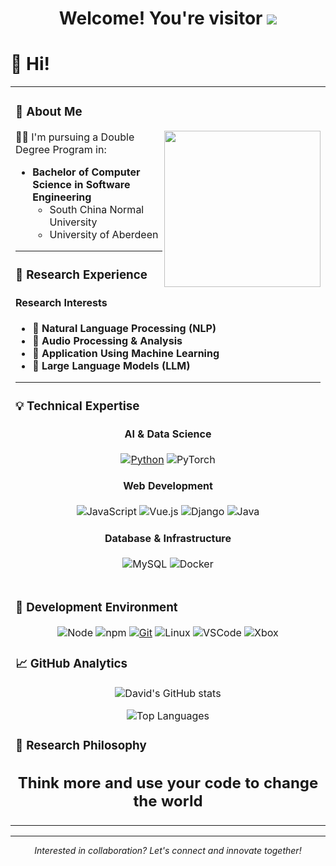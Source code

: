 

<!--
**david188888/david188888** is a ✨ _special_ ✨ repository because its `README.md` (this file) appears on your GitHub profile.

Here are some ideas to get you started:

- 🔭 I’m currently working on ...
- 🌱 I’m currently learning ...
- 👯 I’m looking to collaborate on ...
- 🤔 I’m looking for help with ...
- 💬 Ask me about ...
- 📫 How to reach me: ...
- 😄 Pronouns: ...
- ⚡ Fun fact: ...
-->
  <!-- profile logo 个人资料徽标 -->

<div align="center">
  <h1>
    Welcome! You're visitor <img src="https://profile-counter.glitch.me/david188888/count.svg">
  </h1>
</div>

# 🙋 Hi!

<table>
<tr><td>

### 🤺 About Me
  
<img align="right" width="250" src="https://cdn.jsdelivr.net/gh/sun0225SUN/sun0225SUN/assets/images/hi.gif" />

👨‍🎓 I'm pursuing a Double Degree Program in:
- **Bachelor of Computer Science in Software Engineering**
  - South China Normal University
  - University of Aberdeen
-----------------------------------
### 🔬 Research Experience

#### Research Interests
- 🧠 **Natural Language Processing (NLP)**
- 🎵 **Audio Processing & Analysis**
- 🤖 **Application Using Machine Learning**
- 🔄 **Large Language Models (LLM)**
------------------------------------------------------------------------
### 💡 Technical Expertise

<div align="center">

#### AI & Data Science
[![Python](https://img.shields.io/badge/-Python-37A6AB?style=flat-square&logo=python&logoColor=ffffff)](https://www.python.org/)
![PyTorch](https://img.shields.io/badge/pytorch-white?style=flat&logo=pytorch)


#### Web Development
![JavaScript](https://img.shields.io/badge/JavaScript-F7DF1E?style=flat-square&logo=JavaScript&logoColor=ffffff)
![Vue.js](https://img.shields.io/badge/-Vue.js-4FC08D?style=flat-square&logo=Vue.js&logoColor=ffffff)
![Django](https://img.shields.io/badge/Django-092E20.svg?logo=django&logoColor=white)
![Java](https://img.shields.io/badge/-Java-007396?style=flat-square&logo=java&logoColor=ffffff)

#### Database & Infrastructure
![MySQL](https://img.shields.io/badge/mysql-00000f.svg?logo=mysql&logoColor=white)
![Docker](https://img.shields.io/badge/Docker-2496ED?logo=docker&logoColor=white)

</div>

</td></tr>

<tr><td>

### 🔧 Development Environment

<div align="center">

![Node](https://img.shields.io/badge/Node.js-43853D.svg?logo=node.js&logoColor=white)
![npm](https://img.shields.io/badge/-NPM-CB3837?style=flat-square&logo=npm&logoColor=white)
[![Git](https://img.shields.io/badge/-Git-f05032?style=flat-square&logo=git&logoColor=white)](https://git-scm.com/)
<img src="https://img.shields.io/badge/-Linux-333333?style=flat-square&logo=linux&logoColor=white" alt="Linux">
![VSCode](https://img.shields.io/badge/VSCode-007ACC?logo=visual-studio-code&logoColor=white)
![Xbox](https://img.shields.io/badge/xbox-107C10.svg?logo=xbox&logoColor=white)

</div>

### 📈 GitHub Analytics

<div align="center">

![David's GitHub stats](https://github-readme-stats.vercel.app/api?username=david188888&show_icons=true&theme=radical)

![Top Languages](https://github-readme-stats.vercel.app/api/top-langs/?username=david188888&layout=compact&theme=radical)

</div>

### 💬 Research Philosophy

<div align="center">

## **Think more and use your code to change the world**

</div>

</td></tr>
</table>

---

<div align="center">
  <i>Interested in collaboration? Let's connect and innovate together!</i>
</div>
